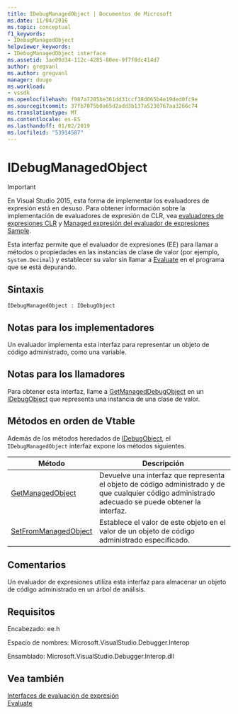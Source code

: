 ```yaml
---
title: IDebugManagedObject | Documentos de Microsoft
ms.date: 11/04/2016
ms.topic: conceptual
f1_keywords:
- IDebugManagedObject
helpviewer_keywords:
- IDebugManagedObject interface
ms.assetid: 3ae09d34-112c-4285-80ee-9f7f8dc414d7
author: gregvanl
ms.author: gregvanl
manager: douge
ms.workload:
- vssdk
ms.openlocfilehash: f987a7285be361dd31ccf38d065b4e19ded0fc9e
ms.sourcegitcommit: 37fb7075b0a65d2add3b137a5230767aa3266c74
ms.translationtype: MT
ms.contentlocale: es-ES
ms.lasthandoff: 01/02/2019
ms.locfileid: "53914587"
---
```

# <a name="idebugmanagedobject"></a>IDebugManagedObject
> [!IMPORTANT]
>  En Visual Studio 2015, esta forma de implementar los evaluadores de expresión está en desuso. Para obtener información sobre la implementación de evaluadores de expresión de CLR, vea [evaluadores de expresiones CLR](https://github.com/Microsoft/ConcordExtensibilitySamples/wiki/CLR-Expression-Evaluators) y [Managed expresión del evaluador de expresiones Sample](https://github.com/Microsoft/ConcordExtensibilitySamples/wiki/Managed-Expression-Evaluator-Sample).  
  
 Esta interfaz permite que el evaluador de expresiones (EE) para llamar a métodos o propiedades en las instancias de clase de valor (por ejemplo, `System.Decimal`) y establecer su valor sin llamar a [Evaluate](../../../extensibility/debugger/reference/idebugfunctionobject-evaluate.md) en el programa que se está depurando.  
  
## <a name="syntax"></a>Sintaxis  
  
```  
IDebugManagedObject : IDebugObject  
```  
  
## <a name="notes-for-implementers"></a>Notas para los implementadores  
 Un evaluador implementa esta interfaz para representar un objeto de código administrado, como una variable.  
  
## <a name="notes-for-callers"></a>Notas para los llamadores  
 Para obtener esta interfaz, llame a [GetManagedDebugObject](../../../extensibility/debugger/reference/idebugobject-getmanageddebugobject.md) en un [IDebugObject](../../../extensibility/debugger/reference/idebugobject.md) que representa una instancia de una clase de valor.  
  
## <a name="methods-in-vtable-order"></a>Métodos en orden de Vtable  
 Además de los métodos heredados de [IDebugObject](../../../extensibility/debugger/reference/idebugobject.md), el `IDebugManagedObject` interfaz expone los métodos siguientes.  
  
|Método|Descripción|  
|------------|-----------------|  
|[GetManagedObject](../../../extensibility/debugger/reference/idebugmanagedobject-getmanagedobject.md)|Devuelve una interfaz que representa el objeto de código administrado y de que cualquier código administrado adecuado se puede obtener la interfaz.|  
|[SetFromManagedObject](../../../extensibility/debugger/reference/idebugmanagedobject-setfrommanagedobject.md)|Establece el valor de este objeto en el valor de un objeto de código administrado especificado.|  
  
## <a name="remarks"></a>Comentarios  
 Un evaluador de expresiones utiliza esta interfaz para almacenar un objeto de código administrado en un árbol de análisis.  
  
## <a name="requirements"></a>Requisitos  
 Encabezado: ee.h  
  
 Espacio de nombres: Microsoft.VisualStudio.Debugger.Interop  
  
 Ensamblado: Microsoft.VisualStudio.Debugger.Interop.dll  
  
## <a name="see-also"></a>Vea también  
 [Interfaces de evaluación de expresión](../../../extensibility/debugger/reference/expression-evaluation-interfaces.md)   
 [Evaluate](../../../extensibility/debugger/reference/idebugfunctionobject-evaluate.md)